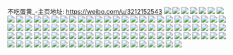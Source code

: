 不吃蛋黄_-主页地址: https://weibo.com/u/3212152543 
![](https://wx4.sinaimg.cn/mw2000/bf758edfly1h9hcmm56b6j21eo1qe7wi.jpg) 
![](https://wx4.sinaimg.cn/mw2000/bf758edfly1h6le2vtu3yj20n01dsdkd.jpg) 
![](https://wx4.sinaimg.cn/mw2000/bf758edfly1h6le2v8wcuj20n01dsn33.jpg) 
![](https://wx4.sinaimg.cn/mw2000/bf758edfly1h69sqdcajkj20n01dsqaa.jpg) 
![](https://wx4.sinaimg.cn/mw2000/bf758edfly1h5jie02h6oj20n01ds12u.jpg) 
![](https://wx4.sinaimg.cn/mw2000/bf758edfly1h1049gok3ej21i820aqto.jpg) 
![](https://wx4.sinaimg.cn/mw2000/bf758edfly1h1049he9y1j21hh1zax4b.jpg) 
![](https://wx4.sinaimg.cn/mw2000/bf758edfly1h1049i93mlj21gm1y5ay7.jpg) 
![](https://wx4.sinaimg.cn/mw2000/bf758edfly1h0ei62kl22j20zj1pnh2i.jpg) 
![](https://wx4.sinaimg.cn/mw2000/bf758edfly1gyx7nan36uj22yn1nz1kz.jpg) 
![](https://wx4.sinaimg.cn/mw2000/bf758edfly1gyx7ne8abdj22e9340hdv.jpg) 
![](https://wx4.sinaimg.cn/mw2000/bf758edfly1gxdnw1lnetj231v2bvx6q.jpg) 
![](https://wx4.sinaimg.cn/mw2000/bf758edfly1gxdnw59idrj23402c04qr.jpg) 
![](https://wx4.sinaimg.cn/mw2000/bf758edfly1gwuziqiewmj22ds1scx2y.jpg) 
![](https://wx4.sinaimg.cn/mw2000/bf758edfly1gwqn9bkh5qj20xc1t5wyw.jpg) 
![](https://wx4.sinaimg.cn/mw2000/bf758edfly1gwqn9b60gtj20xc1ym4qp.jpg) 
![](https://wx4.sinaimg.cn/mw2000/bf758edfly1gwqn9dssc9j20xc2pv4qp.jpg) 
![](https://wx4.sinaimg.cn/mw2000/bf758edfly1gwi5nhssxcj23402c04qq.jpg) 
![](https://wx4.sinaimg.cn/mw2000/bf758edfly1gwi5nnwjypj23402ble81.jpg) 
![](https://wx4.sinaimg.cn/mw2000/bf758edfly1gwi5nfev8bj23402c0hdu.jpg) 
![](https://wx4.sinaimg.cn/mw2000/bf758edfly1gw9z3li813j22ds1sce81.jpg) 
![](https://wx4.sinaimg.cn/mw2000/bf758edfly1gw9z3j52hpj23402c0hdt.jpg) 
![](https://wx4.sinaimg.cn/mw2000/bf758edfly1gw0uanm1c4j20u81hcdn8.jpg) 
![](https://wx4.sinaimg.cn/mw2000/bf758edfly1gw0ub61pikj23402c0qv6.jpg) 
![](https://wx4.sinaimg.cn/mw2000/bf758edfly1gw0ubpe6uaj22oy26ce81.jpg) 
![](https://wx4.sinaimg.cn/mw2000/bf758edfly1gw0uammar1j21um27q1kx.jpg) 
![](https://wx4.sinaimg.cn/mw2000/bf758edfly1gw0udon4jfj23402c0u0z.jpg) 
![](https://wx4.sinaimg.cn/mw2000/bf758edfly1gw0uf7sidkj23402c0b2a.jpg) 
![](https://wx4.sinaimg.cn/mw2000/003vnRBZly1gvj5vrenm9j62c0340npe02.jpg) 
![](https://wx4.sinaimg.cn/mw2000/003vnRBZly1gvj5vsrcotj62o61ya4qp02.jpg) 
![](https://wx4.sinaimg.cn/mw2000/003vnRBZly1gvhl7vwbwfj61xo1sa4qp02.jpg) 
![](https://wx4.sinaimg.cn/mw2000/bf758edfly1gvhl7x44ypj21xg1sakjl.jpg) 
![](https://wx4.sinaimg.cn/mw2000/003vnRBZly1gvhlfs060ij61nc1s6e7z02.jpg) 
![](https://wx4.sinaimg.cn/mw2000/bf758edfly1gvhl81esefj21jo1llhao.jpg) 
![](https://wx4.sinaimg.cn/mw2000/003vnRBZly1gvhl7yj2vpj62c0340u0y02.jpg) 
![](https://wx4.sinaimg.cn/mw2000/003vnRBZly1gvhlbnbe1kj61ef1ei4h002.jpg) 
![](https://wx4.sinaimg.cn/mw2000/003vnRBZly1gvhlg83w50j63402c0u0y02.jpg) 
![](https://wx4.sinaimg.cn/mw2000/003vnRBZly1gvhlcs0kiaj63402c0npe02.jpg) 
![](https://wx4.sinaimg.cn/mw2000/003vnRBZly1gvhl7zysh1j634021hnpe02.jpg) 
![](https://wx4.sinaimg.cn/mw2000/bf758edfly1gv1fehmydsj22c03404qq.jpg) 
![](https://wx4.sinaimg.cn/mw2000/003vnRBZly1gv1fedh1jgj62c0340b2902.jpg) 
![](https://wx4.sinaimg.cn/mw2000/003vnRBZly1gv1feb6jybj62c0340hdu02.jpg) 
![](https://wx4.sinaimg.cn/mw2000/bf758edfly1gv1fe6hm52j23402c0e82.jpg) 
![](https://wx4.sinaimg.cn/mw2000/003vnRBZly1gv1fe4k8x7j63402c0kjm02.jpg) 
![](https://wx4.sinaimg.cn/mw2000/bf758edfly1gv1feg9lwhj23402c0kjl.jpg) 
![](https://wx4.sinaimg.cn/mw2000/003vnRBZly1gv1fe8nfz8j63402c04qs02.jpg) 
![](https://wx4.sinaimg.cn/mw2000/003vnRBZly1gv1fe2mmi5j63402c04qq02.jpg) 
![](https://wx4.sinaimg.cn/mw2000/003vnRBZly1gv1feeyk71j63402c0u0x02.jpg) 
![](https://wx4.sinaimg.cn/mw2000/003vnRBZly1guxxdaoh0xj61hc11dasy02.jpg) 
![](https://wx4.sinaimg.cn/mw2000/003vnRBZly1guolnm4tnoj63402c0hdt02.jpg) 
![](https://wx4.sinaimg.cn/mw2000/bf758edfly1gt2ctxtmt4j22c0340u0y.jpg) 
![](https://wx4.sinaimg.cn/mw2000/bf758edfly1gt2ctvepfej22c0340qv6.jpg) 
![](https://wx4.sinaimg.cn/mw2000/bf758edfly1gt2cu045q1j22c0340x6q.jpg) 
![](https://wx4.sinaimg.cn/mw2000/bf758edfly1gt2cu25y4rj22c03404qr.jpg) 
![](https://wx4.sinaimg.cn/mw2000/bf758edfly1gs0s95k9usj20u01j012v.jpg) 
![](https://wx4.sinaimg.cn/mw2000/bf758edfly1gs0s9ao824j20u01hcu0z.jpg) 
![](https://wx4.sinaimg.cn/mw2000/bf758edfly1grvqwryn4ij22c0340e81.jpg) 
![](https://wx4.sinaimg.cn/mw2000/bf758edfly1grvqwi69t0j22ym29qdxq.jpg) 
![](https://wx4.sinaimg.cn/mw2000/bf758edfly1grvqwmij42j22ps1wi7wh.jpg) 
![](https://wx4.sinaimg.cn/mw2000/bf758edfly1grvqwh50blj224j1l0avl.jpg) 
![](https://wx4.sinaimg.cn/mw2000/bf758edfly1grvr0uk6z8j23402c0b29.jpg) 
![](https://wx4.sinaimg.cn/mw2000/bf758edfly1grvqwlh3mxj20n01ds1ky.jpg) 
![](https://wx4.sinaimg.cn/mw2000/bf758edfly1grvr0xtvs2j23402c0npe.jpg) 
![](https://wx4.sinaimg.cn/mw2000/bf758edfly1grvr10ht4yj23402c07wh.jpg) 
![](https://wx4.sinaimg.cn/mw2000/bf758edfly1grvqwq8qzej22c0340u0y.jpg) 
![](https://wx4.sinaimg.cn/mw2000/bf758edfly1gro0i4sfxbj22uc1wl4qq.jpg) 
![](https://wx4.sinaimg.cn/mw2000/bf758edfly1gq5r35lq8qj21r12d71kx.jpg) 
![](https://wx4.sinaimg.cn/mw2000/bf758edfly1gq5r380jfwj22c02sinpd.jpg) 
![](https://wx4.sinaimg.cn/mw2000/bf758edfly1gozzobso7nj20n00c3q4m.jpg) 
![](https://wx4.sinaimg.cn/mw2000/bf758edfly1gnrqed9o9fj22c0340tdt.jpg) 
![](https://wx4.sinaimg.cn/mw2000/bf758edfly1gnrqeep3uej22c0340tec.jpg) 
![](https://wx4.sinaimg.cn/mw2000/bf758edfly1gnpp2fq8joj22yg288kjn.jpg) 
![](https://wx4.sinaimg.cn/mw2000/bf758edfly1gnpp2h587ej22ux2611kz.jpg) 
![](https://wx4.sinaimg.cn/mw2000/bf758edfly1gnjw1s9kg2j21qg2f6npd.jpg) 
![](https://wx4.sinaimg.cn/mw2000/bf758edfly1gnjw1vta8nj22s829be81.jpg) 
![](https://wx4.sinaimg.cn/mw2000/bf758edfly1gnjw235ygoj226n2yx1kz.jpg) 
![](https://wx4.sinaimg.cn/mw2000/bf758edfly1gmaqo6vmo7j22gh2ghnpd.jpg) 
![](https://wx4.sinaimg.cn/mw2000/bf758edfly1gls9wdo6hrj21i01x9wy9.jpg) 
![](https://wx4.sinaimg.cn/mw2000/bf758edfly1gls9wgrb59j23402c0u0x.jpg) 
![](https://wx4.sinaimg.cn/mw2000/bf758edfly1gl8q9wbbsvj23402c0h8a.jpg) 
![](https://wx4.sinaimg.cn/mw2000/bf758edfly1gl8q9zfskkj23402c0b29.jpg) 
![](https://wx4.sinaimg.cn/mw2000/bf758edfly1ghszeju2c1j22ds1scnpd.jpg) 
![](https://wx4.sinaimg.cn/mw2000/bf758edfly1ghszeiylnxj22ds1sch3x.jpg) 
![](https://wx4.sinaimg.cn/mw2000/bf758edfly1ghszei3ondj22c03407wh.jpg) 
![](https://wx4.sinaimg.cn/mw2000/bf758edfly1ghszelotyxj22c03407wj.jpg) 
![](https://wx4.sinaimg.cn/mw2000/bf758edfly1gfrwzwm1dej22xm1uw7wi.jpg) 
![](https://wx4.sinaimg.cn/mw2000/bf758edfly1gfrx011azkj234023m1kz.jpg) 
![](https://wx4.sinaimg.cn/mw2000/bf758edfly1gfrx07lv40j23402c0hdv.jpg) 
![](https://wx4.sinaimg.cn/mw2000/bf758edfly1gfrx0bghglj234026bb2a.jpg) 
![](https://wx4.sinaimg.cn/mw2000/bf758edfly1gfk7st82i1j230v2c07wh.jpg) 
![](https://wx4.sinaimg.cn/mw2000/bf758edfly1gfk7suci9mj22ds1sc1kx.jpg) 
![](https://wx4.sinaimg.cn/mw2000/bf758edfly1gfk7svgq0tj22ds1schd7.jpg) 
![](https://wx4.sinaimg.cn/mw2000/bf758edfly1gfk7sy6gxgj22c03401l1.jpg) 
![](https://wx4.sinaimg.cn/mw2000/bf758edfly1gfk7szpnraj23402c0x6p.jpg) 
![](https://wx4.sinaimg.cn/mw2000/bf758edfly1gfk7zwjq3dj22c0340e82.jpg) 
![](https://wx4.sinaimg.cn/mw2000/bf758edfly1gfk7wsmsn1j23402c0gvm.jpg) 
![](https://wx4.sinaimg.cn/mw2000/bf758edfly1gfk810kanvj23402c01kz.jpg) 
![](https://wx4.sinaimg.cn/mw2000/bf758edfly1gfk7wrs61lj22c0340qv6.jpg) 
![](https://wx4.sinaimg.cn/mw2000/bf758edfly1gf78ktexwoj23402c0kjn.jpg) 
![](https://wx4.sinaimg.cn/mw2000/bf758edfly1gf78kxdutbj23402c0qv5.jpg) 
![](https://wx4.sinaimg.cn/mw2000/bf758edfly1gf78l1mrp2j22yy28u4qr.jpg) 
![](https://wx4.sinaimg.cn/mw2000/bf758edfly1gf78l5kia2j22ay32le84.jpg) 
